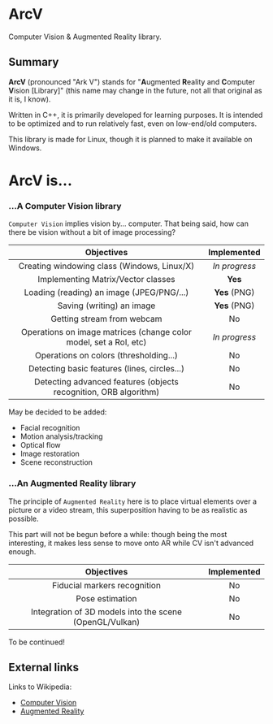 # ArcV
Computer Vision &amp; Augmented Reality library.

## Summary

**ArcV** (pronounced "Ark V") stands for "**A**ugmented **R**eality and **C**omputer **V**ision [Library]" (this name may change in the future, not all that original as it is, I know).

Written in C++, it is primarily developed for learning purposes. It is intended to be optimized and to run relatively fast, even on low-end/old computers.

This library is made for Linux, though it is planned to make it available on Windows.

# ArcV is...

### ...A **C**omputer **V**ision library

`Computer Vision` implies vision by... computer. That being said, how can there be vision without a bit of image processing?

| Objectives | Implemented |
| :--------: | :---------: |
| Creating windowing class (Windows, Linux/X) | _In progress_ |
| Implementing Matrix/Vector classes | **Yes** |
| Loading (reading) an image (JPEG/PNG/...) | **Yes** (PNG) |
| Saving (writing) an image | **Yes** (PNG) |
| Getting stream from webcam | No |
| Operations on image matrices (change color model, set a RoI, etc) | _In progress_ |
| Operations on colors (thresholding...) | No |
| Detecting basic features (lines, circles...) | No |
| Detecting advanced features (objects recognition, ORB algorithm) | No |

May be decided to be added:
- Facial recognition
- Motion analysis/tracking
- Optical flow
- Image restoration
- Scene reconstruction

### ...An **A**ugmented **R**eality library

The principle of `Augmented Reality` here is to place virtual elements over a picture or a video stream, this superposition having to be as realistic as possible.

This part will not be begun before a while: though being the most interesting, it makes less sense to move onto AR while CV isn't advanced enough.

| Objectives | Implemented |
| :---------: | :---------: |
| Fiducial markers recognition | No |
| Pose estimation | No |
| Integration of 3D models into the scene (OpenGL/Vulkan) | No |

To be continued!

## External links

Links to Wikipedia:
- [Computer Vision](https://en.wikipedia.org/wiki/Computer_vision)
- [Augmented Reality](https://en.wikipedia.org/wiki/Augmented_reality)
